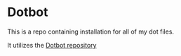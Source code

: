 # Dotbot

This is a repo containing installation for all of my dot files.

It utilizes the [Dotbot repository](https://github.com/anishathalye/dotbot)
